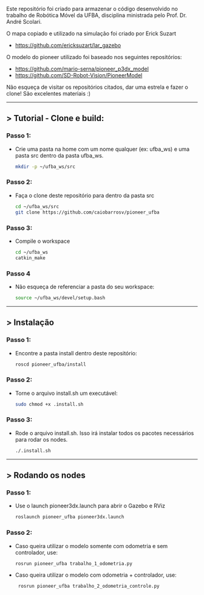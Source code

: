 Este repositório foi criado para armazenar o código desenvolvido no trabalho de Robótica Móvel da UFBA, disciplina ministrada pelo Prof. Dr. André Scolari. 


O mapa copiado e utilizado na simulação foi criado por Erick Suzart
- https://github.com/ericksuzart/lar_gazebo

O modelo do pioneer utilizado foi baseado nos seguintes repositórios:
- https://github.com/mario-serna/pioneer_p3dx_model
- https://github.com/SD-Robot-Vision/PioneerModel

Não esqueça de visitar os repositórios citados, dar uma estrela e fazer o clone! São excelentes materiais :)

----

## > Tutorial - Clone e build:

### Passo 1:

- Crie uma pasta na home com um nome qualquer (ex: ufba_ws) e uma pasta src dentro da pasta ufba_ws.
    ```bash
    mkdir -p ~/ufba_ws/src
    ```

### Passo 2:
- Faça o clone deste repositório para dentro da pasta src
  ```bash
  cd ~/ufba_ws/src
  git clone https://github.com/caiobarrosv/pioneer_ufba
  ```

### Passo 3:
- Compile o workspace
    ```bash
    cd ~/ufba_ws
    catkin_make
    ```

### Passo 4
- Não esqueça de referenciar a pasta do seu workspace:
    ```bash
    source ~/ufba_ws/devel/setup.bash
    ```

-----

## > Instalação

### Passo 1:
- Encontre a pasta install dentro deste repositório:
    ```bash
    roscd pioneer_ufba/install
    ```

### Passo 2:
- Torne o arquivo install.sh um executável:
    ```bash
    sudo chmod +x .install.sh
    ```

### Passo 3:
- Rode o arquivo install.sh. Isso irá instalar todos os pacotes necessários para rodar os nodes.
    ```bash
    ./.install.sh
    ```

-----

## > Rodando os nodes

### Passo 1:
- Use o launch pioneer3dx.launch para abrir o Gazebo e RViz
   ```bash
   roslaunch pioneer_ufba pioneer3dx.launch
   ```

### Passo 2:
- Caso queira utilizar o modelo somente com odometria e sem controlador, use:
    ```bash
    rosrun pioneer_ufba trabalho_1_odometria.py
    ```

- Caso queira utilizar o modelo com odometria + controlador, use:
   ```bash
    rosrun pioneer_ufba trabalho_2_odometria_controle.py
    ```
